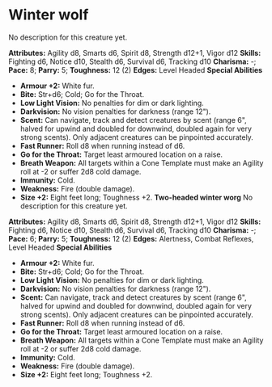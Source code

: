 # Winter wolf

No description for this creature yet.

**Attributes:** Agility d8, Smarts d6, Spirit d8, Strength d12+1, Vigor
d12
**Skills:** Fighting d6, Notice d10, Stealth d6, Survival d6, Tracking
d10
**Charisma:** -; **Pace:** 8; **Parry:** 5; **Toughness:** 12 (2)
**Edges:** Level Headed
**Special Abilities**

- **Armour +2:** White fur.
- **Bite:** Str+d6; Cold; Go for the Throat.
- **Low Light Vision:** No penalties for dim or dark lighting.
- **Darkvision:** No vision penalties for darkness (range 12").
- **Scent:** Can navigate, track and detect creatures by scent (range
6", halved for upwind and doubled for downwind, doubled again for very
strong scents). Only adjacent creatures can be pinpointed accurately.
- **Fast Runner:** Roll d8 when running instead of d6.
- **Go for the Throat:** Target least armoured location on a raise.
- **Breath Weapon:** All targets within a Cone Template must make an
Agility roll at -2 or suffer 2d8 cold damage.
- **Immunity:** Cold.
- **Weakness:** Fire (double damage).
- **Size +2:** Eight feet long; Toughness +2.
**Two-headed winter worg**
No description for this creature yet.

**Attributes:** Agility d8, Smarts d6, Spirit d8, Strength d12+1, Vigor
d12
**Skills:** Fighting d6, Notice d10, Stealth d6, Survival d6, Tracking
d10
**Charisma:** -; **Pace:** 6; **Parry:** 5; **Toughness:** 12 (2)
**Edges:** Alertness, Combat Reflexes, Level Headed
**Special Abilities**

- **Armour +2:** White fur.
- **Bite:** Str+d6; Cold; Go for the Throat.
- **Low Light Vision:** No penalties for dim or dark lighting.
- **Darkvision:** No vision penalties for darkness (range 12").
- **Scent:** Can navigate, track and detect creatures by scent (range
6", halved for upwind and doubled for downwind, doubled again for very
strong scents). Only adjacent creatures can be pinpointed accurately.
- **Fast Runner:** Roll d8 when running instead of d6.
- **Go for the Throat:** Target least armoured location on a raise.
- **Breath Weapon:** All targets within a Cone Template must make an
Agility roll at -2 or suffer 2d8 cold damage.
- **Immunity:** Cold.
- **Weakness:** Fire (double damage).
- **Size +2:** Eight feet long; Toughness +2.

